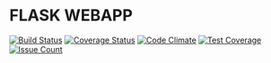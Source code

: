 # FLASK WEBAPP

[![Build Status](https://travis-ci.org/PatrickCmd/flask_webapp.svg?branch=master)](https://travis-ci.org/PatrickCmd/flask_webapp)
[![Coverage Status](https://coveralls.io/repos/github/PatrickCmd/flask_webapp/badge.svg?branch=master)](https://coveralls.io/github/PatrickCmd/flask_webapp?branch=master)
[![Code Climate](https://codeclimate.com/github/PatrickCmd/codeclimate/badges/gpa.svg)](https://codeclimate.com/github/codeclimate/codeclimate)
[![Test Coverage](https://codeclimate.com/github/codeclimate/codeclimate/badges/coverage.svg)](https://codeclimate.com/github/codeclimate/codeclimate/coverage)
[![Issue Count](https://codeclimate.com/github/codeclimate/codeclimate/badges/issue_count.svg)](https://codeclimate.com/github/codeclimate/codeclimate)